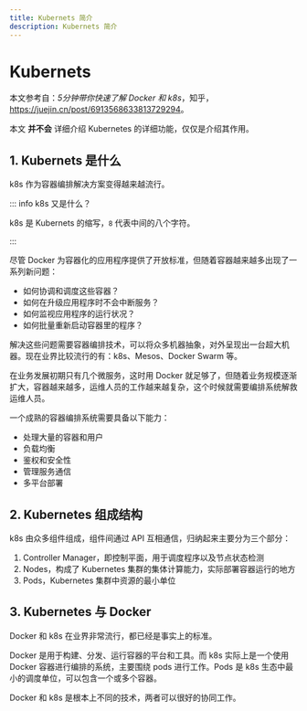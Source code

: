 ```yaml
---
title: Kubernets 简介
description: Kubernets 简介
---
```


# Kubernets

本文参考自：*5分钟带你快速了解 Docker 和 k8s*，知乎，<https://juejin.cn/post/6913568633813729294>。

本文 **并不会** 详细介绍 Kubernetes 的详细功能，仅仅是介绍其作用。

## 1. Kubernets 是什么

k8s 作为容器编排解决方案变得越来越流行。

::: info k8s 又是什么？

k8s 是 Kubernets 的缩写，`8` 代表中间的八个字符。

:::

尽管 Docker 为容器化的应用程序提供了开放标准，但随着容器越来越多出现了一系列新问题：
- 如何协调和调度这些容器？
- 如何在升级应用程序时不会中断服务？
- 如何监视应用程序的运行状况？
- 如何批量重新启动容器里的程序？

解决这些问题需要容器编排技术，可以将众多机器抽象，对外呈现出一台超大机器。现在业界比较流行的有：k8s、Mesos、Docker Swarm 等。

在业务发展初期只有几个微服务，这时用 Docker 就足够了，但随着业务规模逐渐扩大，容器越来越多，运维人员的工作越来越复杂，这个时候就需要编排系统解救运维人员。

一个成熟的容器编排系统需要具备以下能力：
- 处理大量的容器和用户
- 负载均衡
- 鉴权和安全性
- 管理服务通信
- 多平台部署

## 2. Kubernetes 组成结构

k8s 由众多组件组成，组件间通过 API 互相通信，归纳起来主要分为三个部分：
1. Controller Manager，即控制平面，用于调度程序以及节点状态检测
2. Nodes，构成了 Kubernetes 集群的集体计算能力，实际部署容器运行的地方
3. Pods，Kubernetes 集群中资源的最小单位

## 3. Kubernetes 与 Docker

Docker 和 k8s 在业界非常流行，都已经是事实上的标准。

Docker 是用于构建、分发、运行容器的平台和工具。而 k8s 实际上是一个使用 Docker 容器进行编排的系统，主要围绕 pods 进行工作。Pods 是 k8s 生态中最小的调度单位，可以包含一个或多个容器。

Docker 和 k8s 是根本上不同的技术，两者可以很好的协同工作。
